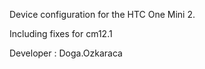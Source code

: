 
Device configuration for the HTC One Mini 2.

Including fixes for cm12.1

Developer : Doga.Ozkaraca
